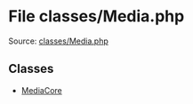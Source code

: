 File classes/Media.php
=========

Source: [classes/Media.php](https://github.com/PrestaShop/PrestaShop/blob/1.5.0.17/classes/Media.php)


Classes
-------

* [MediaCore](class.MediaCore.md)

